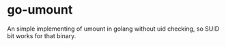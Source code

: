 # go-umount
An simple implementing of umount in golang without uid checking, so SUID bit works for that binary.
